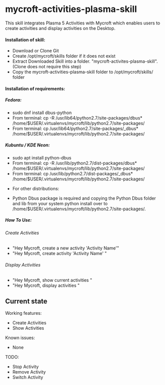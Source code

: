 # mycroft-activities-plasma-skill
This skill integrates Plasma 5 Activities with Mycroft which enables users to create activities and display activities on the Desktop.

#### Installation of skill:
* Download or Clone Git
* Create /opt/mycroft/skills folder if it does not exist
* Extract Downloaded Skill into a folder. "mycroft-activites-plasma-skill". (Clone does not require this step)
* Copy the mycroft-activities-plasma-skill folder to /opt/mycroft/skills/ folder

#### Installation of requirements:
##### Fedora: 
- sudo dnf install dbus-python
- From terminal: cp -R /usr/lib64/python2.7/site-packages/dbus* /home/$USER/.virtualenvs/mycroft/lib/python2.7/site-packages/
- From terminal: cp /usr/lib64/python2.7/site-packages/_dbus* /home/$USER/.virtualenvs/mycroft/lib/python2.7/site-packages/

##### Kubuntu / KDE Neon: 
- sudo apt install python-dbus
- From terminal: cp -R /usr/lib/python2.7/dist-packages/dbus* /home/$USER/.virtualenvs/mycroft/lib/python2.7/site-packages/
- From terminal: cp /usr/lib/python2.7/dist-packages/_dbus* /home/$USER/.virtualenvs/mycroft/lib/python2.7/site-packages/

* For other distributions:
- Python Dbus package is required and copying the Python Dbus folder and lib from your system python install over to /home/$USER/.virtualenvs/mycroft/lib/python2.7/site-packages/.

##### How To Use: 
###### Create Activities
- "Hey Mycroft, create a new activity 'Activity Name'"
- "Hey Mycroft, create activity 'Activity Name' "

###### Display Activities
- "Hey Mycroft, show current activities "
- "Hey Mycroft, display activities "

## Current state

Working features:
* Create Activities
* Show Activities

Known issues:
* None

TODO:
* Stop Activity
* Remove Activity
* Switch Activity
